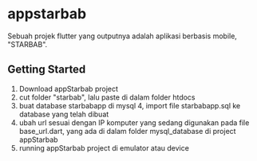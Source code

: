 # appstarbab
Sebuah projek flutter yang outputnya adalah aplikasi berbasis mobile, "STARBAB".

## Getting Started

1. Download appStarbab project
2. cut folder "starbab", lalu paste di dalam folder htdocs
3. buat database starbabapp di mysql
4, import file starbabapp.sql ke database yang telah dibuat
5. ubah url sesuai dengan IP komputer yang sedang digunakan pada file base_url.dart, yang ada di dalam folder mysql_database di project appStarbab
6. running appStarbab project di emulator atau device
